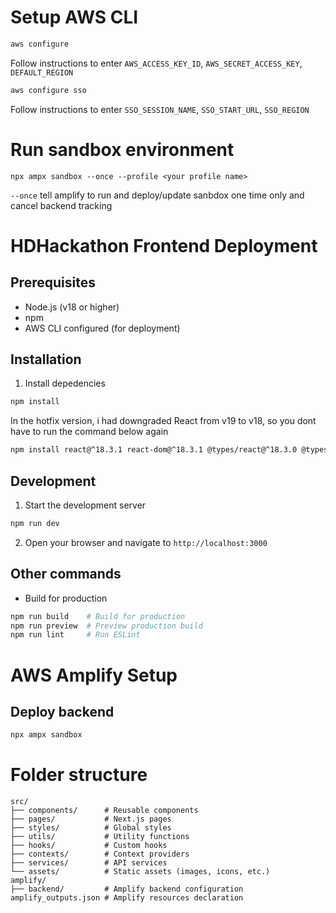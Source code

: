 # Setup AWS CLI
```bash
aws configure
```
Follow instructions to enter `AWS_ACCESS_KEY_ID`, `AWS_SECRET_ACCESS_KEY`, `DEFAULT_REGION`
```bash
aws configure sso
```
Follow instructions to enter `SSO_SESSION_NAME`, `SSO_START_URL`, `SSO_REGION`

# Run sandbox environment
```
npx ampx sandbox --once --profile <your profile name>
```
`--once` tell amplify to run and deploy/update sanbdox one time only and cancel backend tracking

# HDHackathon Frontend Deployment
## Prerequisites
- Node.js (v18 or higher)
- npm
- AWS CLI configured (for deployment)

## Installation
1. Install depedencies
```bash
npm install
```
In the hotfix version, i had downgraded React from v19 to v18, so you dont have to run the command below again
```bash
npm install react@^18.3.1 react-dom@^18.3.1 @types/react@^18.3.0 @types/react-dom@^18.3.0
```

## Development
1. Start the development server
```bash
npm run dev
```
2. Open your browser and navigate to `http://localhost:3000`

## Other commands
- Build for production
```bash
npm run build    # Build for production
npm run preview  # Preview production build
npm run lint     # Run ESLint
```
# AWS Amplify Setup
## Deploy backend
```bash
npx ampx sandbox
```

# Folder structure
```
src/
├── components/      # Reusable components
├── pages/           # Next.js pages
├── styles/          # Global styles
├── utils/           # Utility functions
├── hooks/           # Custom hooks
├── contexts/        # Context providers
├── services/        # API services
└── assets/          # Static assets (images, icons, etc.)
amplify/
├── backend/         # Amplify backend configuration
amplify_outputs.json # Amplify resources declaration
```